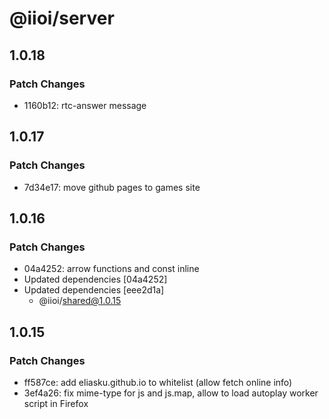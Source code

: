 # @iioi/server

## 1.0.18

### Patch Changes

-   1160b12: rtc-answer message

## 1.0.17

### Patch Changes

-   7d34e17: move github pages to games site

## 1.0.16

### Patch Changes

-   04a4252: arrow functions and const inline
-   Updated dependencies [04a4252]
-   Updated dependencies [eee2d1a]
    -   @iioi/shared@1.0.15

## 1.0.15

### Patch Changes

-   ff587ce: add eliasku.github.io to whitelist (allow fetch online info)
-   3ef4a26: fix mime-type for js and js.map, allow to load autoplay worker script in Firefox
